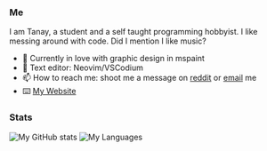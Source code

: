 ### Me

I am Tanay, a student and a self taught programming hobbyist. I like messing around with code. Did I mention I like music?

- 🌱 Currently in love with graphic design in mspaint
- 📔 Text editor: Neovim/VSCodium
- 📫 How to reach me: shoot me a message on [reddit](https://reddit.com/u/KidnappingNemo) or [email](mailto:tanaybhardwaj24@gmail.com) me
- ⌨️ [My Website](https://tanaybhardwaj24.github.io/blog/)

### Stats

![My GitHub stats](https://github-readme-stats.vercel.app/api?username=tanaybhardwaj24&theme=gruvbox&show_icons=true&count_private=true)
![My Languages](https://github-readme-stats.vercel.app/api/top-langs/?username=tanaybhardwaj24&layout=compact&langs_count=8&theme=gruvbox)


